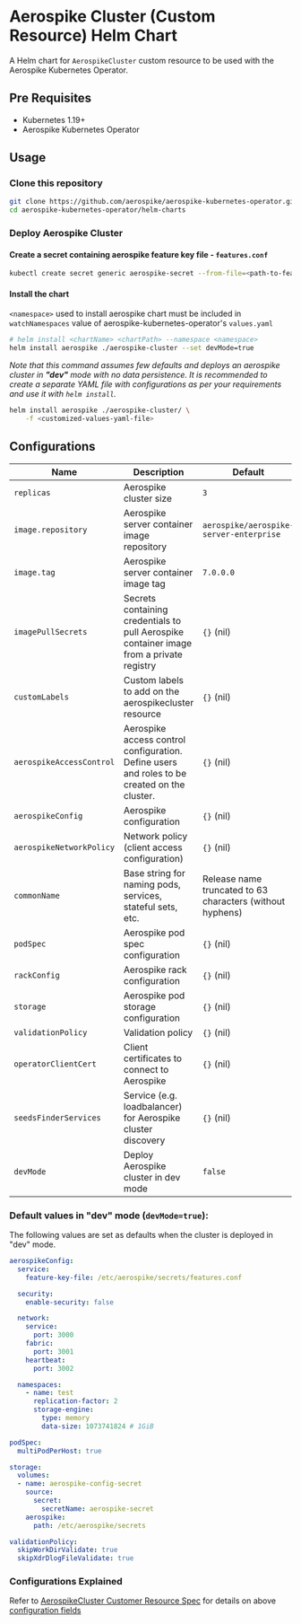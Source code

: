 # Aerospike Cluster (Custom Resource) Helm Chart

A Helm chart for `AerospikeCluster` custom resource to be used with the Aerospike Kubernetes Operator.

## Pre Requisites

- Kubernetes 1.19+
- Aerospike Kubernetes Operator

## Usage

### Clone this repository

```sh
git clone https://github.com/aerospike/aerospike-kubernetes-operator.git
cd aerospike-kubernetes-operator/helm-charts
```

### Deploy Aerospike Cluster

#### Create a secret containing aerospike feature key file - `features.conf`

```sh
kubectl create secret generic aerospike-secret --from-file=<path-to-features.conf-file> --namespace <namespace>
```

#### Install the chart
`<namespace>` used to install aerospike chart must be included in `watchNamespaces` value of aerospike-kubernetes-operator's `values.yaml`

```sh
# helm install <chartName> <chartPath> --namespace <namespace>
helm install aerospike ./aerospike-cluster --set devMode=true
```


*Note that this command assumes few defaults and deploys an aerospike cluster in **"dev"** mode with no data
persistence. It is recommended to create a separate YAML file with configurations as per your requirements and use it
with `helm install`.*

```sh
helm install aerospike ./aerospike-cluster/ \
    -f <customized-values-yaml-file>
```

## Configurations

| Name       | Description | Default   |
| ---------- | ----------- | --------- |
| `replicas` | Aerospike cluster size | `3` |
| `image.repository` | Aerospike server container image repository | `aerospike/aerospike-server-enterprise` |
| `image.tag` | Aerospike server container image tag | `7.0.0.0` |
| `imagePullSecrets` | Secrets containing credentials to pull Aerospike container image from a private registry | `{}` (nil) |
| `customLabels` | Custom labels to add on the aerospikecluster resource | `{}` (nil) |
| `aerospikeAccessControl` | Aerospike access control configuration. Define users and roles to be created on the cluster. | `{}` (nil) |
| `aerospikeConfig` | Aerospike configuration | `{}` (nil) |
| `aerospikeNetworkPolicy` | Network policy (client access configuration) | `{}` (nil) |
| `commonName` | Base string for naming pods, services, stateful sets, etc.  | Release name truncated to 63 characters (without hyphens) |
| `podSpec` | Aerospike pod spec configuration | `{}` (nil) |
| `rackConfig` | Aerospike rack configuration | `{}` (nil) |
| `storage` | Aerospike pod storage configuration | `{}` (nil) |
| `validationPolicy` | Validation policy | `{}` (nil) |
| `operatorClientCert` | Client certificates to connect to Aerospike | `{}` (nil) |
| `seedsFinderServices` | Service (e.g. loadbalancer) for Aerospike cluster discovery | `{}` (nil) |
| `devMode` | Deploy Aerospike cluster in dev mode | `false` |

### Default values in "dev" mode (`devMode=true`):

The following values are set as defaults when the cluster is deployed in "dev" mode.

```yaml
aerospikeConfig:
  service:
    feature-key-file: /etc/aerospike/secrets/features.conf

  security:
    enable-security: false

  network:
    service:
      port: 3000
    fabric:
      port: 3001
    heartbeat:
      port: 3002

  namespaces:
    - name: test
      replication-factor: 2
      storage-engine:
        type: memory
        data-size: 1073741824 # 1GiB

podSpec:
  multiPodPerHost: true

storage:
  volumes:
  - name: aerospike-config-secret
    source:
      secret:
        secretName: aerospike-secret
    aerospike:
      path: /etc/aerospike/secrets

validationPolicy:
  skipWorkDirValidate: true
  skipXdrDlogFileValidate: true
```

### Configurations Explained

Refer to [AerospikeCluster Customer Resource Spec](https://docs.aerospike.com/cloud/kubernetes/operator/cluster-configuration-settings#spec) for details on above [configuration fields](#Configurations)
